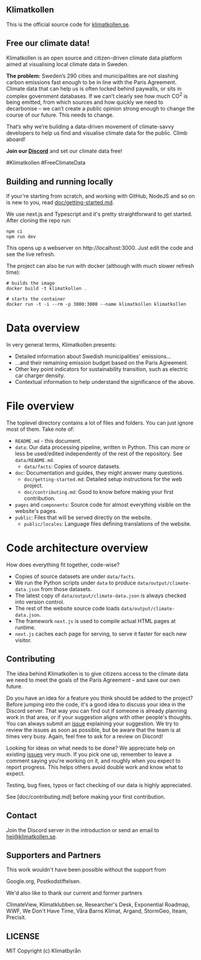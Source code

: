 ## Klimatkollen

This is the official source code for [klimatkollen.se](https://klimatkollen.se).

## Free our climate data!

Klimatkollen is an open source and citizen-driven climate data platform aimed at visualising local climate data in Sweden.

<b>The problem:</b> Sweden’s 290 cities and municipalities are not slashing carbon emissions fast enough to be in line with the Paris Agreement. Climate data that can help us is often locked behind paywalls, or sits in complex government databases. If we can’t clearly see how much CO<sup>2</sup> is being emitted, from which sources and how quickly we need to decarbonise – we can’t create a public opinion strong enough to change the course of our future. This needs to change.

That’s why we’re building a data-driven movement of climate-savvy developers to help us find and visualise climate data for the public. Climb aboard! 

<b>Join our [Discord](https://discord.gg/N5P64QPQ6v)</b> and set our climate data free! 

#Klimatkollen #FreeClimateData

## Building and running locally

If your're starting from scratch, and working with GitHub, NodeJS and so on is new to you, read [doc/getting-started.md](doc/getting-started.md). 

We use next.js and Typescript and it's pretty straightforward to get started. After cloning the repo run:

    npm ci
    npm run dev

This opens up a webserver on http://localhost:3000. Just edit the code and see the live refresh.

The project can also be run with docker (although with much slower refresh time):

    # builds the image
    docker build -t klimatkollen .

    # starts the container
    docker run -t -i --rm -p 3000:3000 --name klimatkollen klimatkollen

# Data overview

In very general terms, Klimatkollen presents:
- Detailed information about Swedish municipalities' emissions...
- ...and their remaining emission budget based on the Paris Agreement.
- Other key point indicators for sustainability transition, such as electric car charger density.
- Contextual information to help understand the significance of the above.

# File overview

The toplevel directory contains a lot of files and folders. You can just ignore most of them. Take note of:
- `README.md` - this document.
- `data`: Our data processing pipeline, written in Python. This can more or less be used/edited independently of the rest of the repository. See `data/README.md`.
  - `data/facts`: Copies of source datasets.
- `doc`: Documentation and guides, they might answer many questions.
  - `doc/getting-started.md`: Detailed setup instructions for the web project.
  - `doc/contributing.md`: Good to know before making your first contribution.
- `pages` and `components`: Source code for almost everything visible on the website's pages.
- `public`: Files that will be served directly on the website.
  - `public/locales`: Language files defining translations of the website.

# Code architecture overview

How does everything fit together, code-wise?
- Copies of source datasets are under `data/facts`.
- We run the Python scripts under `data` to produce `data/output/climate-data.json` from those datasets.
- The latest copy of `data/output/climate-data.json` is always checked into version control.
- The rest of the website source code loads `data/output/climate-data.json`.
- The framework `next.js` is used to compile actual HTML pages at runtime.
- `next.js` caches each page for serving, to serve it faster for each new visitor.

## Contributing

The idea behind Klimatkollen is to give citizens access to the climate data we need to meet the goals of the Paris Agreement – and save our own future.

Do you have an idea for a feature you think should be added to the project? Before jumping into the code, it's a good idea to discuss your idea in the Discord server. That way you can find out if someone is already planning work in that area, or if your suggestion aligns with other people's thoughts. You can always submit an [issue](https://github.com/Klimatbyran/klimatkollen/issues) explaining your suggestion. We try to review the issues as soon as possible, but be aware that the team is at times very busy. Again, feel free to ask for a review on Discord!

Looking for ideas on what needs to be done? We appreciate help on existing [issues](https://github.com/Klimatbyran/klimatkollen/issues) very much. If you pick one up, remember to leave a comment saying you're working on it, and roughly when you expect to report progress. This helps others avoid double work and know what to expect.

Testing, bug fixes, typos or fact checking of our data is highly appreciated.

See [doc/contributing.md] before making your first contribution.

## Contact

Join the Discord server in the introduction or send an email to [hej@klimatkollen.se](mailto:hej@klimatkollen.se).

## Supporters and Partners

This work wouldn't have been possible without the support from

Google.org, Postkodstiftelsen.

We'd also like to thank our current and former partners

ClimateView, Klimatklubben.se, Researcher's Desk, Exponential Roadmap, WWF, We Don't Have Time, Våra Barns Klimat, Argand, StormGeo, Iteam, Precisit.

## LICENSE

MIT Copyright (c) Klimatbyrån
